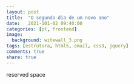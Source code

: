 ```yaml
---
layout: post
title:  "O segundo dia de um novo ano"
date:   2021-101-02 09:40:00
categories: [pt, frontend]
image:
  background: witewall_3.png
tags: [estrutura, html5, email, css3, jquery]
comments: true
share: true
---
```

reserved space